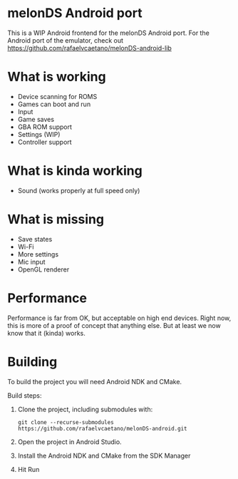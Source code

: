 # melonDS Android port
This is a WIP Android frontend for the melonDS Android port. For the Android port of the emulator, check out https://github.com/rafaelvcaetano/melonDS-android-lib

# What is working
*  Device scanning for ROMS
*  Games can boot and run
*  Input
*  Game saves
*  GBA ROM support
*  Settings (WIP)
*  Controller support

# What is kinda working
*  Sound (works properly at full speed only)

# What is missing
*  Save states
*  Wi-Fi
*  More settings
*  Mic input
*  OpenGL renderer

# Performance
Performance is far from OK, but acceptable on high end devices. Right now, this is more of a proof of concept that anything else. But at least we now know that it (kinda) works.

# Building
To build the project you will need Android NDK and CMake.

Build steps:
1.  Clone the project, including submodules with:
    
    `git clone --recurse-submodules https://github.com/rafaelvcaetano/melonDS-android.git`
2.  Open the project in Android Studio.
3.  Install the Android NDK and CMake from the SDK Manager
4.  Hit Run
